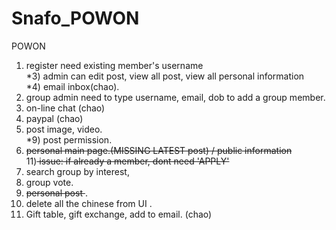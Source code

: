# Snafo_POWON
POWON

1) register need existing member's username </br>
*3) admin can edit post, view all post, view all personal information </br>
*4) email inbox(chao).  </br>
5) group admin need to type username, email, dob to add a group member.  </br>
6) on-line chat (chao) </br>
7) paypal	(chao) </br>
8) post image, video.  </br>
*9) post permission.  </br>
10) <strike>personal main page.(MISSING LATEST post) / public information </strike> </br>
11)<strike> issue: if already a member, dont need 'APPLY'</strike> </br>
12) search group by interest,  </br>
13) group vote.  </br>
14) <strike>personal post </strike>. </br>
15) delete all the chinese from UI .</br>
16) Gift table, gift exchange, add to email. (chao) </br>
